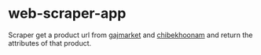 # web-scraper-app

Scraper get a product url from [gajmarket](https://www.gajmarket.com/) and [chibekhoonam](https://www.chibekhoonam.net/) and return the attributes of that product.
